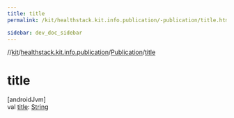 ```yaml
---
title: title
permalink: /kit/healthstack.kit.info.publication/-publication/title.html

sidebar: dev_doc_sidebar
---
```

//[kit](../../../index.html)/[healthstack.kit.info.publication](../index.html)/[Publication](index.html)/[title](title.html)



# title



[androidJvm]\
val [title](title.html): [String](https://kotlinlang.org/api/latest/jvm/stdlib/kotlin/-string/index.html)




